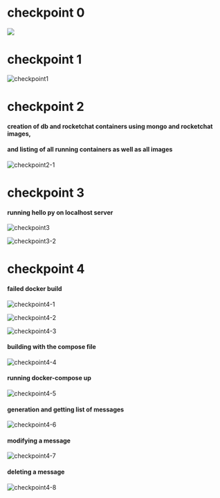 ﻿# checkpoint 0
![](images/lab9-1.png"checkpoint0")

# checkpoint 1

![](images/lab9-2.png "checkpoint1")

# checkpoint 2
#### creation of db and rocketchat containers using mongo and rocketchat images,
#### and listing of all running containers as well as all images

![](images/lab9-3.png "checkpoint2-1") 

# checkpoint 3
#### running hello py on localhost server

![](images/lab9-4.png "checkpoint3") 

![](images/lab9-13.png "checkpoint3-2")

# checkpoint 4
#### failed docker build 

![](images/lab9-5.png "checkpoint4-1")

![](images/lab9-6.png "checkpoint4-2")

![](images/lab9-7.png "checkpoint4-3")

#### building with the compose file

![](images/lab9-8.png "checkpoint4-4")

#### running docker-compose up
  
![](images/lab9-9.png "checkpoint4-5")

#### generation and getting list of messages
  
![](images/lab9-10.png "checkpoint4-6")

#### modifying a message
  
![](images/lab9-11.png "checkpoint4-7")

#### deleting a message

![](images/lab9-12.png "checkpoint4-8")